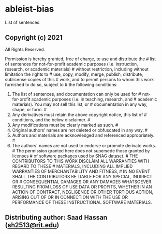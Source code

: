 # ableist-bias
List of sentences.


## Copyright (c) 2021 
All Rights Reserved.

Permission is hereby granted, free of charge, to use and distribute the #
list of sentences for not-for-profit academic purposes (i.e. instruction, research, or academic materials) #
without restriction, including without limitation the rights to #
use, copy, modify, merge, publish, distribute, sublicense copies of this #
work, and to permit persons to whom this work furnished to do so, subject to #
the following conditions: 
1. The list of sentences, and documentation can only be used for #
not-for-profit academic purposes (i.e. in teaching, research, and #
academic materials). You may not sell this list, or #
documentation in any way, shape, or form. #
2. Any derivatives must retain the above copyright notice, this list of #
conditions, and the below disclaimer. #
3. Any modifications must be clearly marked as such. #
4. Original authors' names are not deleted or obfuscated in any way. #
5. Authors and materials are acknowledged and referenced appropriately. #
6. The authors' names are not used to endorse or promote derivate works. #
The permission granted here does not supersede those granted by licenses #
of software packages used by SNAG dataset. #
THE CONTRIBUTORS TO THIS WORK DISCLAIM ALL WARRANTIES WITH REGARD TO THESE #
MATERIALS, INCLUDING ALL IMPLIED WARRANTIES OF MERCHANTABILITY AND FITNESS, #
IN NO EVENT SHALL THE CONTRIBUTORS BE LIABLE FOR ANY SPECIAL, INDIRECT OR #
CONSEQUENTIAL DAMAGES OR ANY DAMAGES WHATSOEVER RESULTING FROM LOSS OF
USE DATA OR PROFITS, WHETHER IN AN ACTION OF CONTRACT, NEGLIGENCE OR OTHER TORTIOUS ACTION, ARISING OUT OF OR IN CONNECTION WITH THE USE OR PERFORMANCE OF THESE INSTRUCTIONAL SOFTWARE MATERIALS. 

## Distributing author: Saad Hassan (sh2513@rit.edu) 
